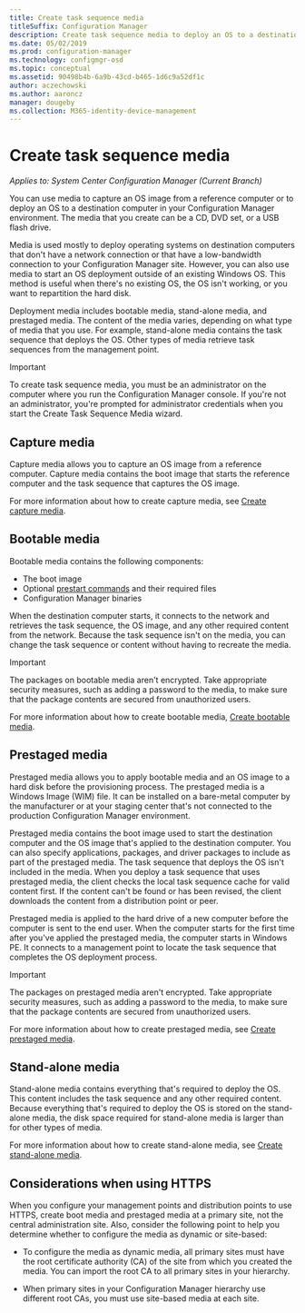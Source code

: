 ```yaml
---
title: Create task sequence media
titleSuffix: Configuration Manager
description: Create task sequence media to deploy an OS to a destination computer in your Configuration Manager environment.
ms.date: 05/02/2019
ms.prod: configuration-manager
ms.technology: configmgr-osd
ms.topic: conceptual
ms.assetid: 90498b4b-6a9b-43cd-b465-1d6c9a52df1c
author: aczechowski
ms.author: aaroncz
manager: dougeby
ms.collection: M365-identity-device-management
---
```


# Create task sequence media

*Applies to: System Center Configuration Manager (Current Branch)*

You can use media to capture an OS image from a reference computer or to deploy an OS to a destination computer in your Configuration Manager environment. The media that you create can be a CD, DVD set, or a USB flash drive.  

Media is used mostly to deploy operating systems on destination computers that don't have a network connection or that have a low-bandwidth connection to your Configuration Manager site. However, you can also use media to start an OS deployment outside of an existing Windows OS. This method is useful when there's no existing OS, the OS isn't working, or you want to repartition the hard disk.  

Deployment media includes bootable media, stand-alone media, and prestaged media. The content of the media varies, depending on what type of media that you use. For example, stand-alone media contains the task sequence that deploys the OS. Other types of media retrieve task sequences from the management point.  

> [!IMPORTANT]  
> To create task sequence media, you must be an administrator on the computer where you run the Configuration Manager console. If you're not an administrator, you're prompted for administrator credentials when you start the Create Task Sequence Media wizard.  


## <a name="BKMK_PlanCaptureMedia"></a> Capture media

Capture media allows you to capture an OS image from a reference computer. Capture media contains the boot image that starts the reference computer and the task sequence that captures the OS image.

For more information about how to create capture media, see [Create capture media](/sccm/osd/deploy-use/create-capture-media).  


## <a name="BKMK_PlanBootableMedia"></a> Bootable media

Bootable media contains the following components:

- The boot image
- Optional [prestart commands](/sccm/osd/understand/prestart-commands-for-task-sequence-media) and their required files
- Configuration Manager binaries

When the destination computer starts, it connects to the network and retrieves the task sequence, the OS image, and any other required content from the network. Because the task sequence isn't on the media, you can change the task sequence or content without having to recreate the media.  

> [!IMPORTANT]  
> The packages on bootable media aren't encrypted. Take appropriate security measures, such as adding a password to the media, to make sure that the package contents are secured from unauthorized users.  

For more information about how to create bootable media, [Create bootable media](/sccm/osd/deploy-use/create-bootable-media).  


## <a name="BKMK_PlanPrestagedMedia"></a> Prestaged media

Prestaged media allows you to apply bootable media and an OS image to a hard disk before the provisioning process. The prestaged media is a Windows Image (WIM) file. It can be installed on a bare-metal computer by the manufacturer or at your staging center that's not connected to the production Configuration Manager environment.  

Prestaged media contains the boot image used to start the destination computer and the OS image that's applied to the destination computer. You can also specify applications, packages, and driver packages to include as part of the prestaged media. The task sequence that deploys the OS isn't included in the media. When you deploy a task sequence that uses prestaged media, the client checks the local task sequence cache for valid content first. If the content can't be found or has been revised, the client downloads the content from a distribution point or peer.  

Prestaged media is applied to the hard drive of a new computer before the computer is sent to the end user. When the computer starts for the first time after you've applied the prestaged media, the computer starts in Windows PE. It connects to a management point to locate the task sequence that completes the OS deployment process.  

> [!IMPORTANT]  
> The packages on prestaged media aren't encrypted. Take appropriate security measures, such as adding a password to the media, to make sure that the package contents are secured from unauthorized users.  

For more information about how to create prestaged media, see [Create prestaged media](/sccm/osd/deploy-use/create-prestaged-media).  


## <a name="BKMK_PlanStandaloneMedia"></a> Stand-alone media

Stand-alone media contains everything that's required to deploy the OS. This content includes the task sequence and any other required content. Because everything that's required to deploy the OS is stored on the stand-alone media, the disk space required for stand-alone media is larger than for other types of media.  

For more information about how to create stand-alone media, see [Create stand-alone media](/sccm/osd/deploy-use/create-stand-alone-media).  


## Considerations when using HTTPS

When you configure your management points and distribution points to use HTTPS, create boot media and prestaged media at a primary site, not the central administration site. Also, consider the following point to help you determine whether to configure the media as dynamic or site-based:  

- To configure the media as dynamic media, all primary sites must have the root certificate authority (CA) of the site from which you created the media. You can import the root CA to all primary sites in your hierarchy.  

- When primary sites in your Configuration Manager hierarchy use different root CAs, you must use site-based media at each site.  
